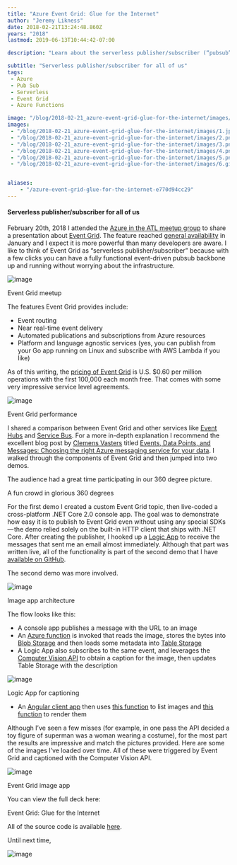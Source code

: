 ```yaml
---
title: "Azure Event Grid: Glue for the Internet"
author: "Jeremy Likness"
date: 2018-02-21T13:24:48.860Z
years: "2018"
lastmod: 2019-06-13T10:44:42-07:00

description: "Learn about the serverless publisher/subscriber (“pubsub”) service in Azure called Event Grid. Includes presentation, photos, and source code."

subtitle: "Serverless publisher/subscriber for all of us"
tags:
 - Azure 
 - Pub Sub 
 - Serverless 
 - Event Grid 
 - Azure Functions 

image: "/blog/2018-02-21_azure-event-grid-glue-for-the-internet/images/1.jpeg" 
images:
 - "/blog/2018-02-21_azure-event-grid-glue-for-the-internet/images/1.jpeg" 
 - "/blog/2018-02-21_azure-event-grid-glue-for-the-internet/images/2.png" 
 - "/blog/2018-02-21_azure-event-grid-glue-for-the-internet/images/3.png" 
 - "/blog/2018-02-21_azure-event-grid-glue-for-the-internet/images/4.png" 
 - "/blog/2018-02-21_azure-event-grid-glue-for-the-internet/images/5.png" 
 - "/blog/2018-02-21_azure-event-grid-glue-for-the-internet/images/6.gif" 


aliases:
    - "/azure-event-grid-glue-for-the-internet-e770d94cc29"
---
```


#### Serverless publisher/subscriber for all of us

February 20th, 2018 I attended the [Azure in the ATL meetup group](https://www.meetup.com/Azure-in-the-ATL/events/243464450/) to share a presentation about [Event Grid](https://aka.ms/event-docs). The feature reached [general availability](https://jlik.me/cwr) in January and I expect it is more powerful than many developers are aware. I like to think of Event Grid as “serverless publisher/subscriber” because with a few clicks you can have a fully functional event-driven pubsub backbone up and running without worrying about the infrastructure.




![image](/blog/2018-02-21_azure-event-grid-glue-for-the-internet/images/1.jpeg)

Event Grid meetup



The features Event Grid provides include:

*   Event routing
*   Near real-time event delivery
*   Automated publications and subscriptions from Azure resources
*   Platform and language agnostic services (yes, you can publish from your Go app running on Linux and subscribe with AWS Lambda if you like)

As of this writing, the [pricing of Event Grid](https://jlik.me/cws) is U.S. $0.60 per million operations with the first 100,000 each month free. That comes with some very impressive service level agreements.




![image](/blog/2018-02-21_azure-event-grid-glue-for-the-internet/images/2.png)

Event Grid performance



I shared a comparison between Event Grid and other services like [Event Hubs](https://jlik.me/cwt) and [Service Bus](https://jlik.me/cwu). For a more in-depth explanation I recommend the excellent blog post by [Clemens Vasters](https://twitter.com/clemensv) titled [Events, Data Points, and Messages: Choosing the right Azure messaging service for your data](https://jlik.me/cwv). I walked through the components of Event Grid and then jumped into two demos.

The audience had a great time participating in our 360 degree picture.




A fun crowd in glorious 360 degrees



For the first demo I created a custom Event Grid topic, then live-coded a cross-platform .NET Core 2.0 console app. The goal was to demonstrate how easy it is to publish to Event Grid even without using any special SDKs — the demo relied solely on the built-in HTTP client that ships with .NET Core. After creating the publisher, I hooked up a [Logic App](https://jlik.me/cww) to receive the messages that sent me an email almost immediately. Although that part was written live, all of the functionality is part of the second demo that I have [available on GitHub](https://github.com/JeremyLikness/Event-Grid-Glue).

The second demo was more involved.




![image](/blog/2018-02-21_azure-event-grid-glue-for-the-internet/images/3.png)

Image app architecture



The flow looks like this:

*   A console app publishes a message with the URL to an image
*   An [Azure function](https://github.com/JeremyLikness/Event-Grid-Glue/blob/master/ImageGrabber/ImageGrabberHost.cs#L22-L92) is invoked that reads the image, stores the bytes into [Blob Storage](https://jlik.me/cwx) and then loads some metadata into [Table Storage](https://jlik.me/cwy)
*   A Logic App also subscribes to the same event, and leverages the [Computer Vision API](https://jlik.me/cwz) to obtain a caption for the image, then updates Table Storage with the description



![image](/blog/2018-02-21_azure-event-grid-glue-for-the-internet/images/4.png)

Logic App for captioning



*   An [Angular client app](https://github.com/JeremyLikness/Event-Grid-Glue/tree/master/imageApp/src/app) then uses [this function](https://github.com/JeremyLikness/Event-Grid-Glue/blob/master/ImageGrabber/ImageGrabberHost.cs#L193-L209) to list images and [this function](https://github.com/JeremyLikness/Event-Grid-Glue/blob/master/ImageGrabber/ImageGrabberHost.cs#L138-L191) to render them

Although I’ve seen a few misses (for example, in one pass the API decided a toy figure of superman was a woman wearing a costume), for the most part the results are impressive and match the pictures provided. Here are some of the images I’ve loaded over time. All of these were triggered by Event Grid and captioned with the Computer Vision API.




![image](/blog/2018-02-21_azure-event-grid-glue-for-the-internet/images/5.png)

Event Grid image app



You can view the full deck here:




Event Grid: Glue for the Internet



All of the source code is available [here](https://github.com/JeremyLikness/Event-Grid-Glue).

Until next time,




![image](/blog/2018-02-21_azure-event-grid-glue-for-the-internet/images/6.gif)
